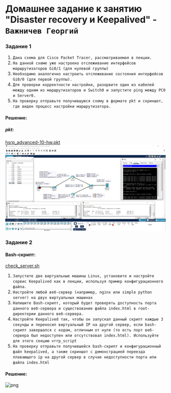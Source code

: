 # Домашнее задание к занятию "Disaster recovery и Keepalived" - `Важничев Георгий`


### Задание 1

1. `Дана схема для Cisco Packet Tracer, рассматриваемая в лекции.`
2. `На данной схеме уже настроено отслеживание интерфейсов маршрутизаторов Gi0/1 (для нулевой группы)`
3. `Необходимо аналогично настроить отслеживание состояния интерфейсов Gi0/0 (для первой группы).`
4. `Для проверки корректности настройки, разорвите один из кабелей между одним из маршрутизаторов и Switch0 и запустите ping между PC0 и Server0.`
5. `На проверку отправьте получившуюся схему в формате pkt и скриншот, где виден процесс настройки маршрутизатора.`

#### Решение:
##### pkt: 
[hsrp_advanced-10-hw.pkt](https://github.com/vajnichev/10-01-hw/blob/main/hsrp_advanced-10-hw.pkt) 
![png](https://github.com/vajnichev/10-01-hw/blob/main/img/10.0.1.png)

### Задание 2
#### Bash-скрипт:
[check_server.sh](https://github.com/vajnichev/10-01-hw/blob/main/check_server.sh)

1. `Запустите две виртуальные машины Linux, установите и настройте сервис Keepalived как в лекции, используя пример конфигурационного файла.`
2. `Настройте любой веб-сервер (например, nginx или simple python server) на двух виртуальных машинах`
3. `Напишите Bash-скрипт, который будет проверять доступность порта данного веб-сервера и существование файла index.html в root-директории данного веб-сервера.`
4. `Настройте Keepalived так, чтобы он запускал данный скрипт каждые 3 секунды и переносил виртуальный IP на другой сервер, если bash-скрипт завершался с кодом, отличным от нуля (то есть порт веб-сервера был недоступен или отсутствовал index.html). Используйте для этого секцию vrrp_script`
5. `На проверку отправьте получившейся bash-скрипт и конфигурационный файл keepalived, а также скриншот с демонстрацией переезда плавающего ip на другой сервер в случае недоступности порта или файла index.html`
#### Решение:

![png]()

